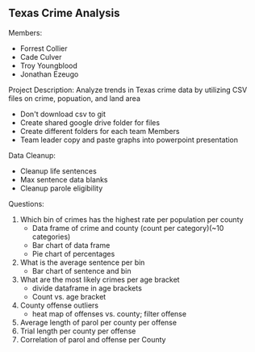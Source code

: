 ## Texas Crime Analysis

Members:
- Forrest Collier
- Cade Culver
- Troy Youngblood
- Jonathan Ezeugo

Project Description: 
Analyze trends in Texas crime data by utilizing CSV files on crime, popuation, and land area

* Don't download csv to git
* Create shared google drive folder for files
* Create different folders for each team Members
* Team leader copy and paste graphs into powerpoint presentation

Data Cleanup:
- Cleanup life sentences
- Max sentence data blanks
- Cleanup parole eligibility

Questions: 
1. Which bin of crimes has the highest rate per population per county
    - Data frame of crime and county (count per category)(~10 categories)
    - Bar chart of data frame
    - Pie chart of percentages
2. What is the average sentence per bin
    - Bar chart of sentence and bin
3. What are the most likely crimes per age bracket
    - divide dataframe in age brackets
    - Count vs. age bracket 
4. County offense outliers
    - heat map of offenses vs. county; filter offense
5. Average length of parol per county per offense
6. Trial length per county per offense
7. Correlation of parol and offense per County
